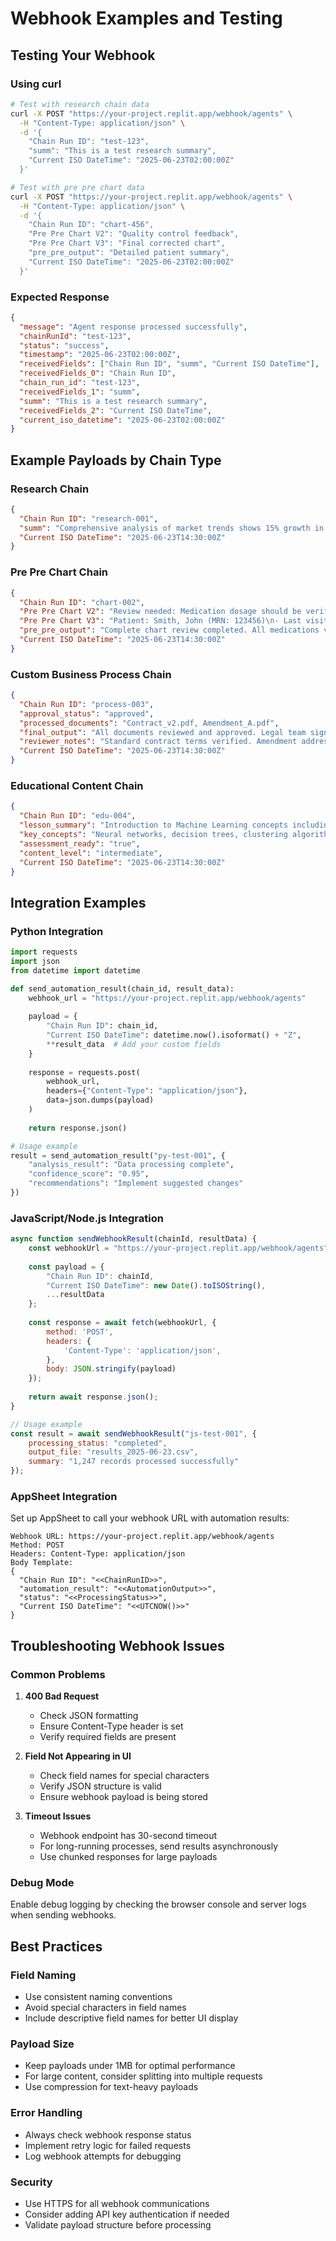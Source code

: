 # Webhook Examples and Testing

## Testing Your Webhook

### Using curl
```bash
# Test with research chain data
curl -X POST "https://your-project.replit.app/webhook/agents" \
  -H "Content-Type: application/json" \
  -d '{
    "Chain Run ID": "test-123",
    "summ": "This is a test research summary",
    "Current ISO DateTime": "2025-06-23T02:00:00Z"
  }'

# Test with pre pre chart data
curl -X POST "https://your-project.replit.app/webhook/agents" \
  -H "Content-Type: application/json" \
  -d '{
    "Chain Run ID": "chart-456",
    "Pre Pre Chart V2": "Quality control feedback",
    "Pre Pre Chart V3": "Final corrected chart",
    "pre_pre_output": "Detailed patient summary",
    "Current ISO DateTime": "2025-06-23T02:00:00Z"
  }'
```

### Expected Response
```json
{
  "message": "Agent response processed successfully",
  "chainRunId": "test-123",
  "status": "success",
  "timestamp": "2025-06-23T02:00:00Z",
  "receivedFields": ["Chain Run ID", "summ", "Current ISO DateTime"],
  "receivedFields_0": "Chain Run ID",
  "chain_run_id": "test-123",
  "receivedFields_1": "summ", 
  "summ": "This is a test research summary",
  "receivedFields_2": "Current ISO DateTime",
  "current_iso_datetime": "2025-06-23T02:00:00Z"
}
```

## Example Payloads by Chain Type

### Research Chain
```json
{
  "Chain Run ID": "research-001",
  "summ": "Comprehensive analysis of market trends shows 15% growth in Q4 with primary drivers being increased consumer spending and supply chain improvements.",
  "Current ISO DateTime": "2025-06-23T14:30:00Z"
}
```

### Pre Pre Chart Chain
```json
{
  "Chain Run ID": "chart-002", 
  "Pre Pre Chart V2": "Review needed: Medication dosage should be verified against patient weight. Consider drug interactions with current prescriptions.",
  "Pre Pre Chart V3": "Patient: Smith, John (MRN: 123456)\n- Last visit: 2025-06-20\n- Current medications: Verified and updated\n- Next appointment: 2025-07-01",
  "pre_pre_output": "Complete chart review completed. All medications verified, no contraindications found. Patient education provided regarding new treatment plan.",
  "Current ISO DateTime": "2025-06-23T14:30:00Z"
}
```

### Custom Business Process Chain
```json
{
  "Chain Run ID": "process-003",
  "approval_status": "approved",
  "processed_documents": "Contract_v2.pdf, Amendment_A.pdf",
  "final_output": "All documents reviewed and approved. Legal team sign-off complete. Ready for execution.",
  "reviewer_notes": "Standard contract terms verified. Amendment addresses scope changes appropriately.",
  "Current ISO DateTime": "2025-06-23T14:30:00Z"
}
```

### Educational Content Chain
```json
{
  "Chain Run ID": "edu-004",
  "lesson_summary": "Introduction to Machine Learning concepts including supervised, unsupervised, and reinforcement learning paradigms.",
  "key_concepts": "Neural networks, decision trees, clustering algorithms, feature engineering",
  "assessment_ready": "true",
  "content_level": "intermediate",
  "Current ISO DateTime": "2025-06-23T14:30:00Z"
}
```

## Integration Examples

### Python Integration
```python
import requests
import json
from datetime import datetime

def send_automation_result(chain_id, result_data):
    webhook_url = "https://your-project.replit.app/webhook/agents"
    
    payload = {
        "Chain Run ID": chain_id,
        "Current ISO DateTime": datetime.now().isoformat() + "Z",
        **result_data  # Add your custom fields
    }
    
    response = requests.post(
        webhook_url,
        headers={"Content-Type": "application/json"},
        data=json.dumps(payload)
    )
    
    return response.json()

# Usage example
result = send_automation_result("py-test-001", {
    "analysis_result": "Data processing complete",
    "confidence_score": "0.95",
    "recommendations": "Implement suggested changes"
})
```

### JavaScript/Node.js Integration
```javascript
async function sendWebhookResult(chainId, resultData) {
    const webhookUrl = "https://your-project.replit.app/webhook/agents";
    
    const payload = {
        "Chain Run ID": chainId,
        "Current ISO DateTime": new Date().toISOString(),
        ...resultData
    };
    
    const response = await fetch(webhookUrl, {
        method: 'POST',
        headers: {
            'Content-Type': 'application/json',
        },
        body: JSON.stringify(payload)
    });
    
    return await response.json();
}

// Usage example
const result = await sendWebhookResult("js-test-001", {
    processing_status: "completed",
    output_file: "results_2025-06-23.csv", 
    summary: "1,247 records processed successfully"
});
```

### AppSheet Integration
Set up AppSheet to call your webhook URL with automation results:

```
Webhook URL: https://your-project.replit.app/webhook/agents
Method: POST
Headers: Content-Type: application/json
Body Template:
{
  "Chain Run ID": "<<ChainRunID>>",
  "automation_result": "<<AutomationOutput>>",
  "status": "<<ProcessingStatus>>",
  "Current ISO DateTime": "<<UTCNOW()>>"
}
```

## Troubleshooting Webhook Issues

### Common Problems

1. **400 Bad Request**
   - Check JSON formatting
   - Ensure Content-Type header is set
   - Verify required fields are present

2. **Field Not Appearing in UI**
   - Check field names for special characters
   - Verify JSON structure is valid
   - Ensure webhook payload is being stored

3. **Timeout Issues**
   - Webhook endpoint has 30-second timeout
   - For long-running processes, send results asynchronously
   - Use chunked responses for large payloads

### Debug Mode
Enable debug logging by checking the browser console and server logs when sending webhooks.

## Best Practices

### Field Naming
- Use consistent naming conventions
- Avoid special characters in field names  
- Include descriptive field names for better UI display

### Payload Size
- Keep payloads under 1MB for optimal performance
- For large content, consider splitting into multiple requests
- Use compression for text-heavy payloads

### Error Handling
- Always check webhook response status
- Implement retry logic for failed requests
- Log webhook attempts for debugging

### Security
- Use HTTPS for all webhook communications
- Consider adding API key authentication if needed
- Validate payload structure before processing